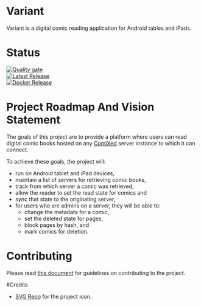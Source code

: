 # Variant

Variant is a digital comic reading application for Android tables and iPads.

# Status

[![Quality gate](https://sonarcloud.io/api/project_badges/quality_gate?project=comixed_variant)](https://sonarcloud.io/dashboard?id=comixed_variant)\
[![Latest Release](https://github.com/comixed/comixed/actions/workflows/publish-release.yml/badge.svg)](https://actions-badge.atrox.dev/comixed/variant/goto?ref=master)\
[![Docker Release](https://github.com/comixed/comixed/actions/workflows/publish-to-docker-hub.yml/badge.svg)](https://actions-badge.atrox.dev/comixed/variant/goto?ref=master)

# Project Roadmap And Vision Statement

The goals of this project are to provide a platform where users can read digital comic books
hosted on any [ComiXed](http://www.comixedproject.org) server instance to which it can connect.

To achieve these goals, the project will:

  * run on Android tablet and iPad devices,
  * maintain a list of servers for retrieving comic books,
  * track from which server a comic was retrieved,
  * allow the reader to set the read state for comics and 
  * sync that state to the originating server,
  * for users who are admins on a server, they will be able to:
    * change the metadata for a comic,
    * set the deleted state for pages,
    * block pages by hash, and
    * mark comics for deletion.

# Contributing

 Please read [this document](./CONTRIBUTING.md) for guidelines on contributing to the project.


#Credits

 * [SVG Repo](https://www.svgrepo.com) for the project icon.
